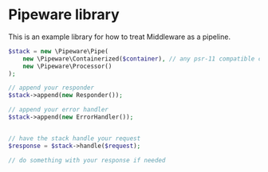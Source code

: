 # Pipeware library

This is an example library for how to treat Middleware as a pipeline.

```php
$stack = new \Pipeware\Pipe(
	new \Pipeware\Containerized($container), // any psr-11 compatible container
	new \Pipeware\Processor()
);

// append your responder
$stack->append(new Responder());

// append your error handler
$stack->append(new ErrorHandler());


// have the stack handle your request
$response = $stack->handle($request);

// do something with your response if needed

```